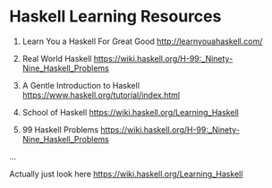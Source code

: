 Haskell Learning Resources
==========================

1. Learn You a Haskell For Great Good
 http://learnyouahaskell.com/

2. Real World Haskell
 https://wiki.haskell.org/H-99:_Ninety-Nine_Haskell_Problems

3. A Gentle Introduction to Haskell
 https://www.haskell.org/tutorial/index.html

4. School of Haskell
 https://wiki.haskell.org/Learning_Haskell

5. 99 Haskell Problems
 https://wiki.haskell.org/H-99:_Ninety-Nine_Haskell_Problems


...

Actually just look here
 https://wiki.haskell.org/Learning_Haskell
